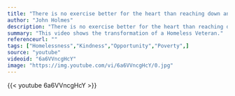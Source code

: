 ```yaml
---
title: "There is no exercise better for the heart than reaching down and lifting people up."
author: "John Holmes"
description: "There is no exercise better for the heart than reaching down and lifting people up. - John Holmes quotes from GetInspired365.com"
summary: "This video shows the transformation of a Homeless Veteran."
referenceurl: ""
tags: ["Homelessness","Kindness","Opportunity","Poverty",]
source: "youtube"
videoid: "6a6VVncgHcY"
image: "https://img.youtube.com/vi/6a6VVncgHcY/0.jpg"
---
```


{{< youtube 6a6VVncgHcY >}}
